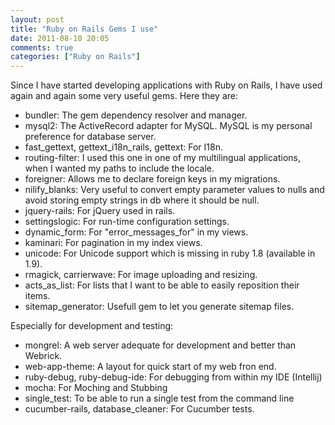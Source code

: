 ```yaml
---
layout: post
title: "Ruby on Rails Gems I use"
date: 2011-08-10 20:05
comments: true
categories: ["Ruby on Rails"] 
---
```

Since I have started developing applications with Ruby on Rails, I have used again and again some very useful gems. Here they are:

 
- bundler: The gem dependency resolver and manager.
- mysql2: The ActiveRecord adapter for MySQL. MySQL is my personal preference for database server.
- fast_gettext, gettext_i18n_rails, gettext: For I18n.
- routing-filter: I used this one in one of my multilingual applications, when I wanted my paths to include the locale.
- foreigner: Allows me to declare foreign keys in my migrations.
- nilify_blanks: Very useful to convert empty parameter values to nulls and avoid storing empty strings in db where it should be null.
- jquery-rails: For jQuery used in rails.
- settingslogic: For run-time configuration settings.
- dynamic_form: For "error_messages_for" in my views.
- kaminari: For pagination in my index views.
- unicode: For Unicode support which is missing in ruby 1.8 (available in 1.9).
- rmagick, carrierwave: For image uploading and resizing.
- acts_as_list: For lists that I want to be able to easily reposition their items.
- sitemap_generator: Usefull gem to let you generate sitemap files.

Especially for development and testing:

- mongrel: A web server adequate for development and better than Webrick.
- web-app-theme: A layout for quick start of my web fron end.
- ruby-debug, ruby-debug-ide: For debugging from within my IDE (Intellij)
- mocha: For Moching and Stubbing
- single_test: To be able to run a single test from the command line
- cucumber-rails, database_cleaner: For Cucumber tests.
